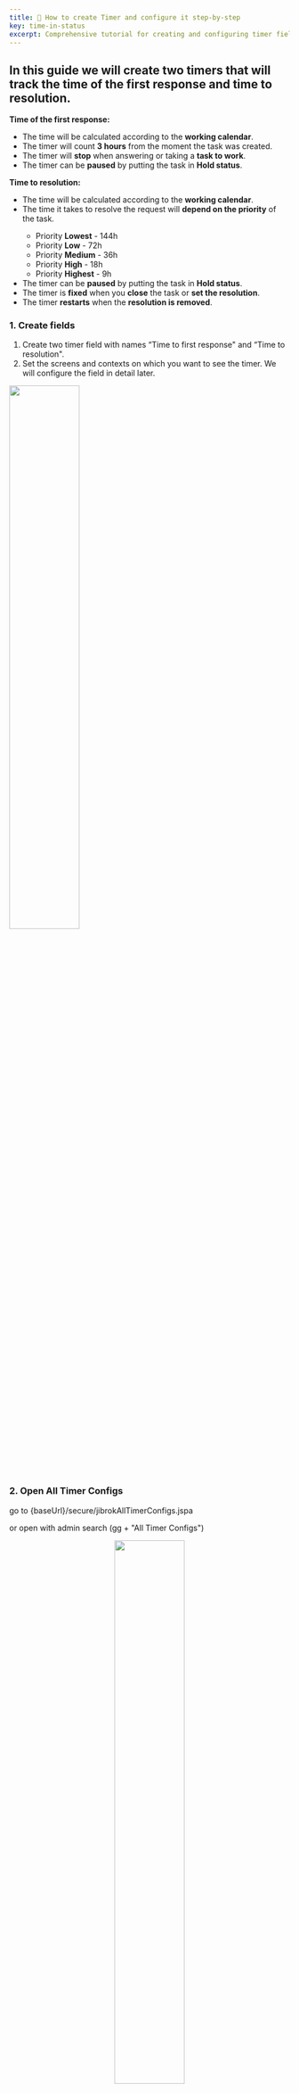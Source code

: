 ```yaml
---
title: 📖 How to create Timer and configure it step-by-step 
key: time-in-status
excerpt: Comprehensive tutorial for creating and configuring timer fields with examples for first response time and resolution time tracking using working calendars and priority-based goals.
---
```


## In this guide we will create two timers that will track the time of the first response and time to resolution. ##

<div class="uk-alert-note" data-uk-alert="">
    <b>Time of the first response:</b>
<ul>
<li>The time will be calculated according to the <b>working calendar</b>.</li>
<li>The timer will count <b>3 hours</b> from the moment the task was created.</li>
<li>The timer will <b>stop</b> when answering or taking a <b>task to work</b>.</li>
<li>The timer can be <b>paused</b> by putting the task in <b>Hold status</b>.</li>
</ul>
</div>

<div class="uk-alert-note" data-uk-alert="">
    <b>Time to resolution:</b>
<ul>
<li>The time will be calculated according to the <b>working calendar</b>.</li>
<li>The time it takes to resolve the request will <b>depend on the priority</b> of the task. </li>
<ul>
<li>Priority <b>Lowest</b> - 144h</li>
<li>Priority <b>Low</b> - 72h</li>
<li>Priority <b>Medium</b> - 36h</li>
<li>Priority <b>High</b> - 18h</li>
<li>Priority <b>Highest</b> - 9h</li>
</ul>
<li>The timer can be <b>paused</b> by putting the task in <b>Hold status</b>.</li>
<li>The timer is <b>fixed</b> when you <b>close</b> the task or <b>set the resolution</b>.</li>
<li>The timer <b>restarts</b> when the <b>resolution is removed</b>.</li>

</ul>
</div>

### 1. Create fields ###

1. Create two timer field with names “Time to first response" and “Time to resolution".
2. Set the screens and contexts on which you want to see the timer. We will configure the field in detail later.

<a href="/uploads/time-in-status/step-by-step-timer/Unknown.png"><img src="/uploads/time-in-status/step-by-step-timer/Unknown.png" alt="" width="50%" loading="lazy"></a>

### 2. Open All Timer Configs ###

go to {baseUrl}/secure/jibrokAllTimerConfigs.jspa

or open with admin search (gg + "All Timer Configs")

<p style="text-align: center;"><a href="/uploads/time-in-status/step-by-step-timer/Unknown-2.png"><img src="/uploads/time-in-status/step-by-step-timer/Unknown-2.png" alt="" width="50%" loading="lazy"></a></p>
<p style="text-align: center;"><a href="/uploads/time-in-status/step-by-step-timer/Unknown-3.png"><img src="/uploads/time-in-status/step-by-step-timer/Unknown-3.png" alt="" width="50%" loading="lazy"></a></p>

### 3. Click "Add timer configuration" ###

[Timers and Stopwatches - Scheme and configurations](/docs/time-in-status/timers-and-stopwatches-schemes-and-configurations/)

Now we will configure the conditions for starting the timer, stopping ...

<p style="text-align: center;"><a href="/uploads/time-in-status/step-by-step-timer/Unknown-4.png"><img src="/uploads/time-in-status/step-by-step-timer/Unknown-4.png" alt="" width="50%" loading="lazy"></a></p>

### 4. Configure timer for "Time to first response" ###

Configuration "Time to first response":

<p style="text-align: center;"><a href="/uploads/time-in-status/step-by-step-timer/Unknown-5.png"><img src="/uploads/time-in-status/step-by-step-timer/Unknown-5.png" alt="" width="50%" loading="lazy"></a></p>

1. Common settings
* Set a name convenient for navigation - "Time to first response"
* Set Calculate type - "First start". Our timer can't restart.
* Update goal with issue update - No. Our timer will always be set to 3 hours (only default time). Therefore, you can set any value.
* Allow change goal after start - No. Our timer will only have a default time(goal). Therefore, you can set any value.
2. Events
* Start events:
  * The timer will start when the task is created. add "Issue created".
  * In our project the task can be transferred from another project. add "Issue moved".
  * (see Pause events) When a task returns from Hold status, if it is still unanswered, then a timer must be started. add "Change status from: Hold".
* Pause events: 
  * The team can send the task to hold the status without response. While the task in this status the timer needs to be stopped. add "Change status to: Hold".
* Stop events:  
  * We record the response time when the user is given an answer.add "Create any public comment" or "Create first public comment".
  * We also fix the time when the task is taken to work or closed. add "Change status to: In progress". add "Change status to: Closed".
3. Throw events
We do not need Thrown events in this timer.
4. Calendar
   Default calendar - You can set a working calendar by which the timer will be considered. If left blank, the time will be considered 24/7.<br>
   [Work calendars](/docs/time-in-status/work-calendar/)<br>
5. Goal time
* Default time (Default goal) - Time for which the timer is set if it is not possible to select the goal.
  * According to our condition the timer must be set for 3 hours. Set "3h"
* We do not need Additional goals in this timer.
* Click "Save".


After create "Time to first response":

<p style="text-align: center;"><a href="/uploads/time-in-status/step-by-step-timer/Unknown-6.png"><img src="/uploads/time-in-status/step-by-step-timer/Unknown-6.png" alt="" width="50%" loading="lazy"></a></p>

### 5. Configure timer for "Time to resolution" ### 

0. Create new Configuration for (see p3)
<p style="text-align: center;"><a href="/uploads/time-in-status/step-by-step-timer/Unknown-7.png"><img src="/uploads/time-in-status/step-by-step-timer/Unknown-7.png" alt="" width="50%" loading="lazy"></a></p>
1. Common settings
* Set a name convenient for navigation - "Time to resolution".
* Set Calculate type - "Calculate all start and create archive". The timer may restart and I want to see its previous values.
* Update goal with issue update - No. The priority of the task is determined at the time of adoption (before the timer starts). And in the future, priority cannot change.
* Allow change goal after start - No. The priority of the task is determined at the time of adoption (before the timer starts). And in the future, priority cannot change.
2. Events
* Start events:
  * The timer will start when the task transition to "In progress". add "Change status to: In progress".
  * (see Pause events) When a task returns from Hold status, then a timer must be started. add "Change status from: Hold".
  * When a task is assigned (assignee change from Null(Empty) to user). add "assigned issue".
* Restart events: 
  * If the task is removed from the resolution, then the timer starts the countdown again. add "Remove resolution". (If you do not need to restart the timer, then you need to use a pause instead of a retart.)
* Pause events: 
  * The team can send the task to hold the status. While the task in this status the timer needs to be stopped. add "Change status to: Hold".
* Stop events:  
  * We fix the timer time when the task closes or a solution is established for it. .add "Change status to: Closed". add "Set resolution".
3. throw events
* We do not need Thrown events in this timer.
4. Calendar
* Default calendar - You can set a working calendar by which the timer will be considered. If left blank, the time will be considered 24/7
5. Goals 
* Default time (Default goal) - Time for which the timer is set if it is not possible to select the goal.
  * The timer time depends on the priority and all tasks have priority. set "0".
* The target time will be determined by the priority of the task. For each condition (priority) you need to add a goal.
* Create goals by priorities: see screenshots

Create goal:

<p style="text-align: center;"><a href="/uploads/time-in-status/step-by-step-timer/Unknown-8.png"><img src="/uploads/time-in-status/step-by-step-timer/Unknown-8.png" alt="" width="50%" loading="lazy"></a></p>

* JQL - condition by priority.
   * Example: priority = Lowest
* Use default time? - No 
   * Each goal has its own unique time.
* Time - set by condition 
   * Set "144h"
* Calendar - Set on which calendar you need to calculate the time. In this process, we use 1 working calendar.
   * Set "Default"
* Sequence - The conditions for our purposes do not overlap, so we do not need this field(The field will be filled automatically after create goal)
   * You can leave this field blank.
* Click "Create"


After create first goal:

<p style="text-align: center;"><a href="/uploads/time-in-status/step-by-step-timer/Unknown-9.png"><img src="/uploads/time-in-status/step-by-step-timer/Unknown-9.png" alt="" width="50%" loading="lazy"></a></p>

**after create all goals click "Save"**


after create all goals:

<p style="text-align: center;"><a href="/uploads/time-in-status/step-by-step-timer/Unknown-10.png"><img src="/uploads/time-in-status/step-by-step-timer/Unknown-10.png" alt="" width="50%" loading="lazy"></a></p>

after save config for "Time to resolution":

<p style="text-align: center;"><a href="/uploads/time-in-status/step-by-step-timer/Unknown-11.png"><img src="/uploads/time-in-status/step-by-step-timer/Unknown-11.png" alt="" width="50%" loading="lazy"></a></p>

### 6.  Open All timer schemes ###

go to {baseUrl}/secure/jibrokAllTimerSchemes.jspa

<p style="text-align: center;"><a href="/uploads/time-in-status/step-by-step-timer/Unknown-12.png"><img src="/uploads/time-in-status/step-by-step-timer/Unknown-12.png" alt="" width="50%" loading="lazy"></a></p>

or open with admin search (gg + "All timer schemes")

<p style="text-align: center;"><a href="/uploads/time-in-status/step-by-step-timer/Unknown-13.png"><img src="/uploads/time-in-status/step-by-step-timer/Unknown-13.png" alt="" width="50%" loading="lazy"></a></p>

### 7. Click "Add timer configuration scheme" ### 

[Timers and Stopwatches - Scheme and configurations](/docs/time-in-status/timers-and-stopwatches-schemes-and-configurations/)

Now you need to set which timer configurations to use depending on the project and the type of task. Analogue of context for custom fields.

<p style="text-align: center;"><a href="/uploads/time-in-status/step-by-step-timer/Unknown-14.png"><img src="/uploads/time-in-status/step-by-step-timer/Unknown-14.png" alt="" width="50%" loading="lazy"></a></p>

### 8. Configure timer scheme for "Time to first response" ###

* Set a name convenient for navigation - "Time to first response"
* Projects - Select the projects for which this scheme will work.
* Click "Add Association"
* Set issue types and timer config(from p5)
* Click "Create"
  * We indicated that the timer config are relevant for tasks from the project and issue types.
* Click "Save"

<p style="text-align: center;"><a href="/uploads/time-in-status/step-by-step-timer/Unknown-15.png"><img src="/uploads/time-in-status/step-by-step-timer/Unknown-15.png" alt="" width="50%" loading="lazy"></a></p>

Click "Add Association":

<p style="text-align: center;"><a href="/uploads/time-in-status/step-by-step-timer/Unknown-16.png"><img src="/uploads/time-in-status/step-by-step-timer/Unknown-16.png" alt="" width="50%" loading="lazy"></a></p>

Set issue types and timer config(see p5):

<p style="text-align: center;"><a href="/uploads/time-in-status/step-by-step-timer/Unknown-17.png"><img src="/uploads/time-in-status/step-by-step-timer/Unknown-17.png" alt="" width="50%" loading="lazy"></a></p>

<p style="text-align: center;"><a href="/uploads/time-in-status/step-by-step-timer/Unknown-18.png"><img src="/uploads/time-in-status/step-by-step-timer/Unknown-18.png" alt="" width="50%" loading="lazy"></a></p>

After save:

<p style="text-align: center;"><a href="/uploads/time-in-status/step-by-step-timer/Unknown-19.png"><img src="/uploads/time-in-status/step-by-step-timer/Unknown-19.png" alt="" width="50%" loading="lazy"></a></p>

### 9. Configure timer scheme for "Time to resolution" (see p8) ###

In our case, the schemes differ only in name and selected timer config(Time to resolution)

<p style="text-align: center;"><a href="/uploads/time-in-status/step-by-step-timer/Unknown-20.png"><img src="/uploads/time-in-status/step-by-step-timer/Unknown-20.png" alt="" width="50%" loading="lazy"></a></p>

After save:

<p style="text-align: center;"><a href="/uploads/time-in-status/step-by-step-timer/Unknown-21.png"><img src="/uploads/time-in-status/step-by-step-timer/Unknown-21.png" alt="" width="50%" loading="lazy"></a></p>

### 10. Field settings for "Time to first response" ###

Now we need to configure the fields and connect the created schemes to them.

[Create timer field](/docs/time-in-status/timer-field/)<br>
[Timers and Stopwatches - Scheme and configurations](/docs/time-in-status/timers-and-stopwatches-schemes-and-configurations/)<br>

* Open the field settings (see screenshots) for field "Time to first response" (see p1)
* Set timer scheme "Time to first response"
  * Other settings can be set by default.
* click "Save"

Timer field Click configure:

<p style="text-align: center;"><a href="/uploads/time-in-status/step-by-step-timer/Unknown-22.png"><img src="/uploads/time-in-status/step-by-step-timer/Unknown-22.png" alt="" width="50%" loading="lazy"></a></p>

Open timer field settings:

<p style="text-align: center;"><a href="/uploads/time-in-status/step-by-step-timer/Unknown-23.png"><img src="/uploads/time-in-status/step-by-step-timer/Unknown-23.png" alt="" width="50%" loading="lazy"></a></p>

Set timer scheme:

<p style="text-align: center;"><a href="/uploads/time-in-status/step-by-step-timer/Unknown-24.png"><img src="/uploads/time-in-status/step-by-step-timer/Unknown-24.png" alt="" width="50%" loading="lazy"></a></p>

## Test ##
### 11. Field settings for "Time to resolution" ###

(see p10) All the same, just select the scheme "Time to resolution"
<p style="text-align: center;"><a href="/uploads/time-in-status/step-by-step-timer/Unknown-25.png"><img src="/uploads/time-in-status/step-by-step-timer/Unknown-25.png" alt="" width="50%" loading="lazy"></a></p>

### 12. At this step, the basic setup is complete. You can test how everything works. ### 

* Create issue
* The time report for the first answer began.

After create new issue:

<p style="text-align: center;"><a href="/uploads/time-in-status/step-by-step-timer/Unknown-26.png"><img src="/uploads/time-in-status/step-by-step-timer/Unknown-26.png" alt="" width="50%" loading="lazy"></a></p>

### 13. Set status in progress ###

* Time to first response - The timer has stopped. 
  * In the current settings of the field, only time is displayed. The status of the timer can be displayed by hovering the mouse over the time.
* Time to resolution - The timer has started.

<p style="text-align: center;"><a href="/uploads/time-in-status/step-by-step-timer/Unknown-27.png"><img src="/uploads/time-in-status/step-by-step-timer/Unknown-27.png" alt="" width="50%" loading="lazy"></a></p>

### 14. Set status close or set resolution ###

Time to resolution - The timer has stopped.

<p style="text-align: center;"><a href="/uploads/time-in-status/step-by-step-timer/Unknown-28.png"><img src="/uploads/time-in-status/step-by-step-timer/Unknown-28.png" alt="" width="50%" loading="lazy"></a></p>